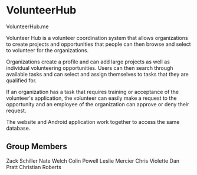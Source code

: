 VolunteerHub
============
VolunteerHub.me

Volunteer Hub is a volunteer coordination system that allows organizations to create projects and opportunities that people can then browse and select to volunteer for the organizations.

Organizations create a profile and can add large projects as well as individual volunteering opportunities. Users can then search through available tasks and can select and assign themselves to tasks that they are qualified for.

If an organization has a task that requires training or acceptance of the volunteer's application, the volunteer can easily make a request to the opportunity and an employee of the organization can approve or deny their request.

The website and Android application work together to access the same database.

Group Members
-------------------
Zack Schiller
Nate Welch
Colin Powell
Leslie Mercier
Chris Violette
Dan Pratt
Christian Roberts

